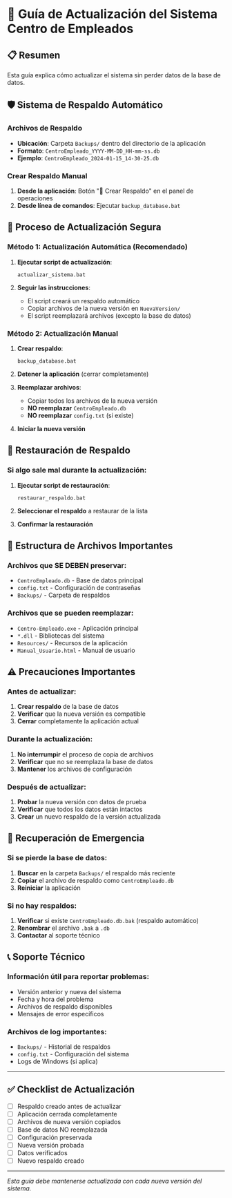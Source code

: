 # 🔄 Guía de Actualización del Sistema Centro de Empleados

## 📋 Resumen
Esta guía explica cómo actualizar el sistema sin perder datos de la base de datos.

## 🛡️ Sistema de Respaldo Automático

### Archivos de Respaldo
- **Ubicación**: Carpeta `Backups/` dentro del directorio de la aplicación
- **Formato**: `CentroEmpleado_YYYY-MM-DD_HH-mm-ss.db`
- **Ejemplo**: `CentroEmpleado_2024-01-15_14-30-25.db`

### Crear Respaldo Manual
1. **Desde la aplicación**: Botón "💾 Crear Respaldo" en el panel de operaciones
2. **Desde línea de comandos**: Ejecutar `backup_database.bat`

## 🔄 Proceso de Actualización Segura

### Método 1: Actualización Automática (Recomendado)
1. **Ejecutar script de actualización**:
   ```batch
   actualizar_sistema.bat
   ```

2. **Seguir las instrucciones**:
   - El script creará un respaldo automático
   - Copiar archivos de la nueva versión en `NuevaVersion/`
   - El script reemplazará archivos (excepto la base de datos)

### Método 2: Actualización Manual
1. **Crear respaldo**:
   ```batch
   backup_database.bat
   ```

2. **Detener la aplicación** (cerrar completamente)

3. **Reemplazar archivos**:
   - Copiar todos los archivos de la nueva versión
   - **NO reemplazar** `CentroEmpleado.db`
   - **NO reemplazar** `config.txt` (si existe)

4. **Iniciar la nueva versión**

## 🔧 Restauración de Respaldo

### Si algo sale mal durante la actualización:
1. **Ejecutar script de restauración**:
   ```batch
   restaurar_respaldo.bat
   ```

2. **Seleccionar el respaldo** a restaurar de la lista

3. **Confirmar la restauración**

## 📁 Estructura de Archivos Importantes

### Archivos que SE DEBEN preservar:
- `CentroEmpleado.db` - Base de datos principal
- `config.txt` - Configuración de contraseñas
- `Backups/` - Carpeta de respaldos

### Archivos que se pueden reemplazar:
- `Centro-Empleado.exe` - Aplicación principal
- `*.dll` - Bibliotecas del sistema
- `Resources/` - Recursos de la aplicación
- `Manual_Usuario.html` - Manual de usuario

## ⚠️ Precauciones Importantes

### Antes de actualizar:
1. **Crear respaldo** de la base de datos
2. **Verificar** que la nueva versión es compatible
3. **Cerrar** completamente la aplicación actual

### Durante la actualización:
1. **No interrumpir** el proceso de copia de archivos
2. **Verificar** que no se reemplaza la base de datos
3. **Mantener** los archivos de configuración

### Después de actualizar:
1. **Probar** la nueva versión con datos de prueba
2. **Verificar** que todos los datos están intactos
3. **Crear** un nuevo respaldo de la versión actualizada

## 🚨 Recuperación de Emergencia

### Si se pierde la base de datos:
1. **Buscar** en la carpeta `Backups/` el respaldo más reciente
2. **Copiar** el archivo de respaldo como `CentroEmpleado.db`
3. **Reiniciar** la aplicación

### Si no hay respaldos:
1. **Verificar** si existe `CentroEmpleado.db.bak` (respaldo automático)
2. **Renombrar** el archivo `.bak` a `.db`
3. **Contactar** al soporte técnico

## 📞 Soporte Técnico

### Información útil para reportar problemas:
- Versión anterior y nueva del sistema
- Fecha y hora del problema
- Archivos de respaldo disponibles
- Mensajes de error específicos

### Archivos de log importantes:
- `Backups/` - Historial de respaldos
- `config.txt` - Configuración del sistema
- Logs de Windows (si aplica)

---

## ✅ Checklist de Actualización

- [ ] Respaldo creado antes de actualizar
- [ ] Aplicación cerrada completamente
- [ ] Archivos de nueva versión copiados
- [ ] Base de datos NO reemplazada
- [ ] Configuración preservada
- [ ] Nueva versión probada
- [ ] Datos verificados
- [ ] Nuevo respaldo creado

---

*Esta guía debe mantenerse actualizada con cada nueva versión del sistema.*
